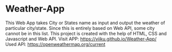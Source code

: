 # Weather-App
This Web App takes City or States name as input and output the weather of particular city/state. Since this is entirely based on  Web API, some city cannot be in this list. This project is created with the help of HTML, CSS and Javascript and Web API. 
Visit APP: https://viiku.github.io/Weather-App/
Used API: https://openweathermap.org/current

